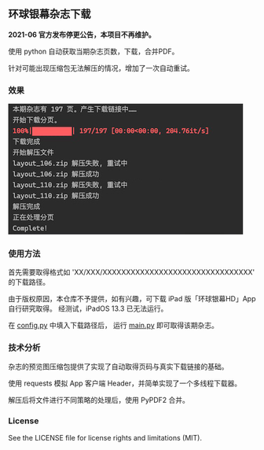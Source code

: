 ## 环球银幕杂志下载

**2021-06 官方发布停更公告，本项目不再维护。**

使用 python 自动获取当期杂志页数，下载，合并PDF。

针对可能出现压缩包无法解压的情况，增加了一次自动重试。

### 效果
![image](https://github.com/moriwang/WorldScreen/blob/master/img/20200210-131056.jpg)

### 使用方法
首先需要取得格式如 'XX/XXX/XXXXXXXXXXXXXXXXXXXXXXXXXXXXXXXX' 的下载路径。

由于版权原因，本仓库不予提供，如有兴趣，可下载 iPad 版「环球银幕HD」App 自行研究取得。
经测试，iPadOS 13.3 已无法运行。

在 [config.py](https://github.com/moriwang/WorldScreen/blob/master/config.py) 中填入下载路径后，
运行 [main.py](https://github.com/moriwang/WorldScreen/blob/master/main.py) 即可取得该期杂志。

### 技术分析
杂志的预览图压缩包提供了实现了自动取得页码与真实下载链接的基础。

使用 requests 模拟 App 客户端 Header，并简单实现了一个多线程下载器。

解压后将文件进行不同策略的处理后，使用 PyPDF2 合并。

### License
See the LICENSE file for license rights and limitations (MIT).
